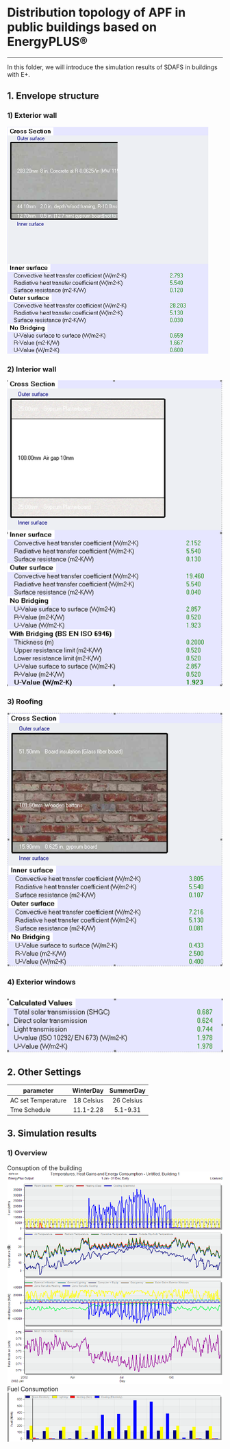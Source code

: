 # Distribution topology of APF in public buildings based on  EnergyPLUS®

------
In this folder, we will introduce the  simulation results of SDAFS in buildings with E+.
## 1. Envelope structure
### 1) Exterior wall
![Exterior wall parameter](https://github.com/Jason-Cooperate/Harmonic-Monitoring-and-Suppression-system-for-Distributed-Smart-Grid-in-Public-Buildings/blob/master/Picture/ExWALL.png)
### 2) Interior wall
![Interior wall parameter](https://github.com/Jason-Cooperate/Harmonic-Monitoring-and-Suppression-system-for-Distributed-Smart-Grid-in-Public-Buildings/blob/master/Picture/IntWall.png)
### 3) Roofing
![Roofing](https://github.com/Jason-Cooperate/Harmonic-Monitoring-and-Suppression-system-for-Distributed-Smart-Grid-in-Public-Buildings/blob/master/Picture/Roofing.png)
### 4) Exterior windows
![Exrerior Windows](https://github.com/Jason-Cooperate/Harmonic-Monitoring-and-Suppression-system-for-Distributed-Smart-Grid-in-Public-Buildings/blob/master/Picture/ExWindows.png)
---
## 2. Other Settings
| parameter   | WinterDay   |  SummerDay  |
| --------   | -----:  | :----:  |
| AC set Temperature  | 18 Celsius |   26  Celsius   |
| Tme Schedule       |   11.1-2.28  |   5.1-9.31   |

## 3. Simulation results
### 1) Overview
Consuption  of the building
![Consumption](https://github.com/Jason-Cooperate/Harmonic-Monitoring-and-Suppression-system-for-Distributed-Smart-Grid-in-Public-Buildings/blob/master/Picture/overview.png)
Fuel  Consumption
![Fuel](https://github.com/Jason-Cooperate/Harmonic-Monitoring-and-Suppression-system-for-Distributed-Smart-Grid-in-Public-Buildings/blob/master/Picture/Fuel.png)
